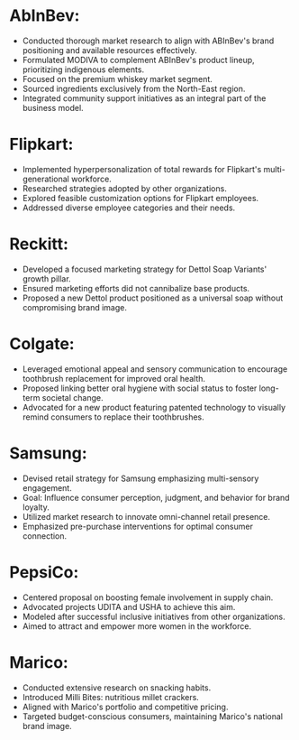 # AbInBev:
- Conducted thorough market research to align with ABInBev's brand positioning and available resources effectively.
- Formulated MODIVA to complement ABInBev's product lineup, prioritizing indigenous elements.
- Focused on the premium whiskey market segment.
- Sourced ingredients exclusively from the North-East region.
- Integrated community support initiatives as an integral part of the business model.

# Flipkart: 
- Implemented hyperpersonalization of total rewards for Flipkart's multi-generational workforce.
- Researched strategies adopted by other organizations.
- Explored feasible customization options for Flipkart employees.
- Addressed diverse employee categories and their needs.

# Reckitt:
- Developed a focused marketing strategy for Dettol Soap Variants' growth pillar.
- Ensured marketing efforts did not cannibalize base products.
- Proposed a new Dettol product positioned as a universal soap without compromising brand image.
  
# Colgate:
- Leveraged emotional appeal and sensory communication to encourage toothbrush replacement for improved oral health.
- Proposed linking better oral hygiene with social status to foster long-term societal change.
- Advocated for a new product featuring patented technology to visually remind consumers to replace their toothbrushes.
  
# Samsung: 
- Devised retail strategy for Samsung emphasizing multi-sensory engagement.
- Goal: Influence consumer perception, judgment, and behavior for brand loyalty.
- Utilized market research to innovate omni-channel retail presence.
- Emphasized pre-purchase interventions for optimal consumer connection.
  
# PepsiCo:
- Centered proposal on boosting female involvement in supply chain.
- Advocated projects UDITA and USHA to achieve this aim.
- Modeled after successful inclusive initiatives from other organizations.
- Aimed to attract and empower more women in the workforce.

# Marico:
- Conducted extensive research on snacking habits.
- Introduced Milli Bites: nutritious millet crackers.
- Aligned with Marico's portfolio and competitive pricing.
- Targeted budget-conscious consumers, maintaining Marico's national brand image.
